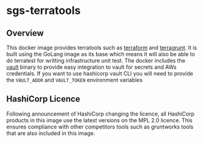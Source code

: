 # sgs-terratools

## Overview
This docker image provides terratools such as [terraform](https://www.terraform.io/) and 
[terragrunt](https://terragrunt.gruntwork.io/). It is built using the GoLang image as its base which means it will also 
be able to do terratest for writting infrastructure unit test. The docker includes the [vault](https://www.hashicorp.com/products/vault)
binary to provide easy integration to vault for secrets and AWs credentials. If you want to use hashicorp vault CLI you 
will need to provide the `VAULT_ADDR` and `VAULT_TOKEN` environment variables

## HashiCorp Licence
Following announcement of HashiCorp changing the licence, all HashiCorp products in this image use the latest versions 
on the MPL 2.0 licence. This ensures compliance with other competitors tools such as gruntworks tools that are also 
included in this image.
